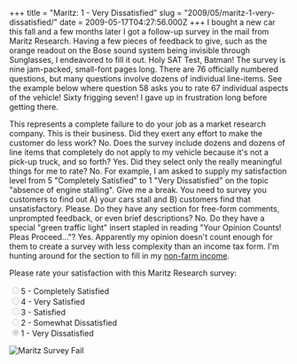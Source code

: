 +++
title = "Maritz: 1 - Very Dissatisfied"
slug = "2009/05/maritz-1-very-dissatisfied/"
date = 2009-05-17T04:27:56.000Z
+++
I bought a new car this fall and a few months later I got a follow-up survey in the mail from Maritz Research. Having a few pieces of feedback to give, such as the orange readout on the Bose sound system being invisible through Sunglasses, I endeavored to fill it out. Holy SAT Test, Batman! The survey is nine jam-packed, small-font pages long. There are 76 officially numbered questions, but many questions involve dozens of individual line-items. See the example below where question 58 asks you to rate 67 individual aspects of the vehicle! Sixty frigging seven! I gave up in frustration long before getting there.

This represents a complete failure to do your job as a market research company. This is their business. Did they exert any effort to make the customer do less work? No. Does the survey include dozens and dozens of line items that completely do not apply to my vehicle because it's not a pick-up truck, and so forth? Yes. Did they select only the really meaningful things for me to rate? No. For example, I am asked to supply my satisfaction level from 5 "Completely Satisfied" to 1 "Very Dissatisfied" on the topic "absence of engine stalling". Give me a break. You need to survey you customers to find out A) your cars stall and B) customers find that unsatisfactory. Please. Do they have any section for free-form comments, unprompted feedback, or even brief descriptions? No. Do they have a special "green traffic light" insert stapled in reading "Your Opinion Counts! Pleas Proceed..."? Yes. Apparently my opinion doesn't count enough for them to create a survey with less complexity than an income tax form. I'm hunting around for the section to fill in my [non-farm income](http://www.imdb.com/title/tt0365825/quotes).

Please rate your satisfaction with this Maritz Research survey:

<input type="radio" name="maritz_sat" value="5" disabled="disabled">5 - Completely Satisfied  
<input type="radio" name="maritz_sat" value="4" disabled="disabled">4 - Very Satisfied  
<input type="radio" name="maritz_sat" value="3" disabled="disabled">3 - Satisfied  
<input type="radio" name="maritz_sat" value="2" disabled="disabled">2 - Somewhat Dissatisfied  
<input type="radio" name="maritz_sat" value="1" disabled="disabled" checked="checked">1 - Very Dissatisfied  

![Maritz Survey Fail](/problog/images/maritz_survey_fail_web.jpg)